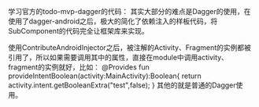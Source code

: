 学习官方的todo-mvp-dagger的代码：
其实大部分的难点是Dagger的使用，在使用了dagger-android之后，极大的简化了依赖注入的样板代码，将SubComponent的代码完全让框架库来实现。

使用ContributeAndroidInjector之后，被注解的Activity、Fragment的实例都被引用了，所以如果需要调用其中的属性，直接在module中调用activity、fragment的实例就好，比如：
@Provides
fun provideIntentBoolean(activity:MainActivity):Boolean{
    return activity.intent.getBooleanExtra("test",false);
}
其他的就是普通的Dagger使用。